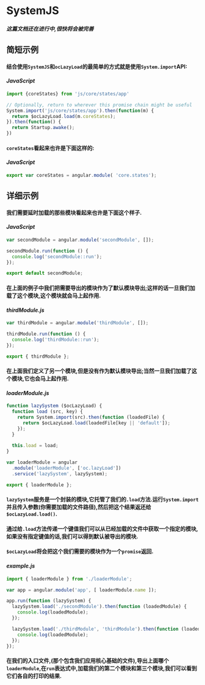 # SystemJS
#### *这篇文档还在进行中,很快将会被完善*

## 简短示例
#### 结合使用`SystemJS`和`ocLazyLoad`的最简单的方式就是使用`System.import`API:
#### *JavaScript*
```javascript
import {coreStates} from 'js/core/states/app'

// Optionally, return to wherever this promise chain might be useful
System.import('js/core/states/app').then(function(m) {
  return $ocLazyLoad.load(m.coreStates);
}).then(function() {
  return Startup.awake();
})
```
#### `coreStates`看起来也许是下面这样的:
#### *JavaScript*
```javascript
export var coreStates = angular.module( 'core.states');
```
## 详细示例
#### 我们需要延时加载的那些模块看起来也许是下面这个样子.
#### *JavaScript*
```javascript
var secondModule = angular.module('secondModule', []);

secondModule.run(function () {
  console.log('secondModule::run');
});

export default secondModule;
```
#### 在上面的例子中我们把需要导出的模块作为了默认模块导出;这样的话一旦我们加载了这个模块,这个模块就会马上起作用.
#### *thirdModule.js*
```javascript
var thirdModule = angular.module('thirdModule', []);

thirdModule.run(function () {
  console.log('thirdModule::run');
});

export { thirdModule };
```
#### 在上面我们定义了另一个模块,但是没有作为默认模块导出;当然一旦我们加载了这个模块,它也会马上起作用.
#### *loaderModule.js*
```javascript
function lazySystem ($ocLazyLoad) {
  function load (src, key) {
    return System.import(src).then(function (loadedFile) {
      return $ocLazyLoad.load(loadedFile[key || 'default']);
    });
  }
  
  this.load = load;
}

var loaderModule = angular
  .module('loaderModule', ['oc.lazyLoad'])
  .service('lazySystem', lazySystem);

export { loaderModule };
```
#### `lazySystem`服务是一个封装的模块,它托管了我们的`.load`方法.运行`System.import`并且传入参数(你需要加载的文件路径),然后把这个结果返还给`$ocLazyLoad.load()`.
#### 通过给`.load`方法传递一个键值我们可以从已经加载的文件中获取一个指定的模块,如果没有指定键值的话,我们可以得到默认被导出的模块.
#### `$ocLazyLoad`将会把这个我们需要的模块作为一个`promise`返回.

#### *example.js*
```javascript
import { loaderModule } from './loaderModule'; 

var app = angular.module('app', [ loaderModule.name ]);

app.run(function (lazySystem) {
  lazySystem.load('./secondModule').then(function (loadedModule) {
    console.log(loadedModule);
  });

  lazySystem.load('./thirdModule', 'thirdModule').then(function (loadedModule) {
    console.log(loadedModule);
  });
});
```

#### 在我们的入口文件,(那个包含我们应用核心基础的文件),导出上面哪个`loaderModule`,在`run`表达式中,加载我们的第二个模块和第三个模块,我们可以看到它们各自的打印的结果.























